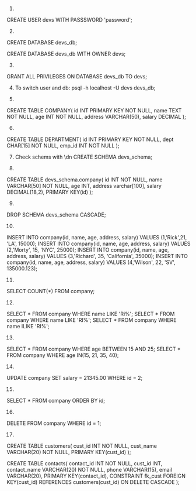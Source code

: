 1)
CREATE USER devs WITH PASSSWORD 'password';

2)
CREATE DATABASE devs_db;

CREATE DATABASE devs_db WITH OWNER devs;

3)
GRANT ALL PRIVILEGES ON DATABASE devs_db TO devs;

4) To switch user and db:
psql -h localhost -U devs devs_db;

5)
CREATE TABLE COMPANY(
id INT PRIMARY KEY NOT NULL,
name TEXT NOT NULL,
age INT NOT NULL,
address VARCHAR(50),
salary DECIMAL
);

6)
CREATE TABLE DEPARTMENT(
id INT PRIMARY KEY NOT NULL,
dept CHAR[15] NOT NULL,
emp_id INT NOT NULL
);

7) Check schems with \dn
CREATE SCHEMA devs_schema;

8)
CREATE TABLE devs_schema.company(
id INT NOT NULL,
name VARCHAR[50] NOT NULL,
age INT,
address varchar[100],
salary DECIMAL(18,2),
PRIMARY KEY(id)
);

9)
DROP SCHEMA devs_schema CASCADE;

10)
INSERT INTO company(id, name, age, address, salary) VALUES (1,'Rick',21, 'LA', 15000);
INSERT INTO company(id, name, age, address, salary) VALUES (2,'Morty', 15, 'NYC', 25000);
INSERT INTO company(id, name, age, address, salary) VALUES (3,'Richard', 35, 'California', 35000);
INSERT INTO company(id, name, age, address, salary) VALUES (4,'Wilson', 22, 'SV', 135000.123);

11)
SELECT COUNT(*) FROM company;

12)
SELECT * FROM company WHERE name LIKE 'Ri%';
SELECT * FROM company WHERE name LIKE 'RI%';
SELECT * FROM company WHERE name ILIKE 'RI%';

13)
SELECT * FROM company WHERE age BETWEEN 15 AND 25;
SELECT * FROM company WHERE age IN(15, 21, 35, 40);

14)
UPDATE company SET salary = 21345.00 WHERE id = 2;

15)
SELECT * FROM company ORDER BY id;

16)
DELETE FROM company WHERE id = 1;


17)
CREATE TABLE customers(
cust_id INT NOT NULL,
cust_name VARCHAR(20) NOT NULL,
PRIMARY KEY(cust_id)
);

CREATE TABLE contacts(
contact_id INT NOT NULL,
cust_id INT,
contact_name VARCHAR(20) NOT NULL, 
phone VARCHAR(15), 
email VARCHAR(20), 
PRIMARY KEY(contact_id),
CONSTRAINT fk_cust 
FOREIGN KEY(cust_id) REFERENCES customers(cust_id)
ON DELETE CASCADE
);


